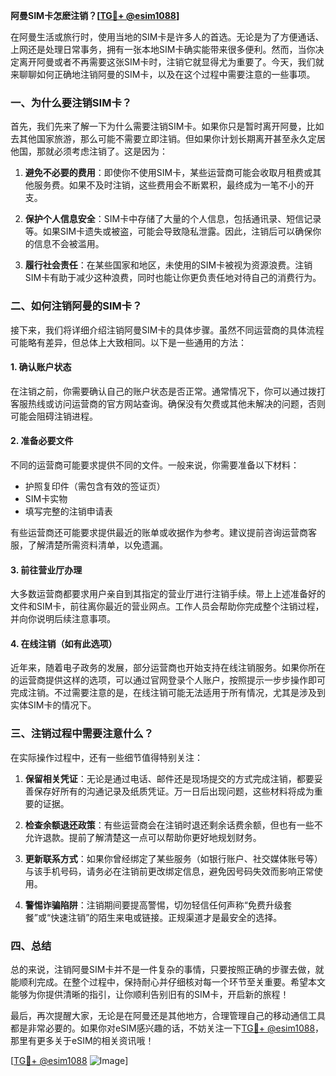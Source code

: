 **阿曼SIM卡怎麽注销？[[TG💪+ @esim1088](https://t.me/s/esim1088)]**

在阿曼生活或旅行时，使用当地的SIM卡是许多人的首选。无论是为了方便通话、上网还是处理日常事务，拥有一张本地SIM卡确实能带来很多便利。然而，当你决定离开阿曼或者不再需要这张SIM卡时，注销它就显得尤为重要了。今天，我们就来聊聊如何正确地注销阿曼的SIM卡，以及在这个过程中需要注意的一些事项。

### 一、为什么要注销SIM卡？

首先，我们先来了解一下为什么需要注销SIM卡。如果你只是暂时离开阿曼，比如去其他国家旅游，那么可能不需要立即注销。但如果你计划长期离开甚至永久定居他国，那就必须考虑注销了。这是因为：

1. **避免不必要的费用**：即使你不使用SIM卡，某些运营商可能会收取月租费或其他服务费。如果不及时注销，这些费用会不断累积，最终成为一笔不小的开支。
   
2. **保护个人信息安全**：SIM卡中存储了大量的个人信息，包括通讯录、短信记录等。如果SIM卡遗失或被盗，可能会导致隐私泄露。因此，注销后可以确保你的信息不会被滥用。

3. **履行社会责任**：在某些国家和地区，未使用的SIM卡被视为资源浪费。注销SIM卡有助于减少这种浪费，同时也能让你更负责任地对待自己的消费行为。

### 二、如何注销阿曼的SIM卡？

接下来，我们将详细介绍注销阿曼SIM卡的具体步骤。虽然不同运营商的具体流程可能略有差异，但总体上大致相同。以下是一些通用的方法：

#### 1. 确认账户状态

在注销之前，你需要确认自己的账户状态是否正常。通常情况下，你可以通过拨打客服热线或访问运营商的官方网站查询。确保没有欠费或其他未解决的问题，否则可能会阻碍注销进程。

#### 2. 准备必要文件

不同的运营商可能要求提供不同的文件。一般来说，你需要准备以下材料：

- 护照复印件（需包含有效的签证页）
- SIM卡实物
- 填写完整的注销申请表

有些运营商还可能要求提供最近的账单或收据作为参考。建议提前咨询运营商客服，了解清楚所需资料清单，以免遗漏。

#### 3. 前往营业厅办理

大多数运营商都要求用户亲自到其指定的营业厅进行注销手续。带上上述准备好的文件和SIM卡，前往离你最近的营业网点。工作人员会帮助你完成整个注销过程，并向你说明后续注意事项。

#### 4. 在线注销（如有此选项）

近年来，随着电子政务的发展，部分运营商也开始支持在线注销服务。如果你所在的运营商提供这样的选项，可以通过官网登录个人账户，按照提示一步步操作即可完成注销。不过需要注意的是，在线注销可能无法适用于所有情况，尤其是涉及到实体SIM卡的情况下。

### 三、注销过程中需要注意什么？

在实际操作过程中，还有一些细节值得特别关注：

1. **保留相关凭证**：无论是通过电话、邮件还是现场提交的方式完成注销，都要妥善保存好所有的沟通记录及纸质凭证。万一日后出现问题，这些材料将成为重要的证据。

2. **检查余额退还政策**：有些运营商会在注销时退还剩余话费余额，但也有一些不允许退款。提前了解清楚这一点可以帮助你更好地规划财务。

3. **更新联系方式**：如果你曾经绑定了某些服务（如银行账户、社交媒体账号等）与该手机号码，请务必在注销前更改绑定信息，避免因号码失效而影响正常使用。

4. **警惕诈骗陷阱**：注销期间要提高警惕，切勿轻信任何声称“免费升级套餐”或“快速注销”的陌生来电或链接。正规渠道才是最安全的选择。

### 四、总结

总的来说，注销阿曼SIM卡并不是一件复杂的事情，只要按照正确的步骤去做，就能顺利完成。在整个过程中，保持耐心并仔细核对每一个环节至关重要。希望本文能够为你提供清晰的指引，让你顺利告别旧有的SIM卡，开启新的旅程！

最后，再次提醒大家，无论是在阿曼还是其他地方，合理管理自己的移动通信工具都是非常必要的。如果你对eSIM感兴趣的话，不妨关注一下[TG💪+ @esim1088](https://t.me/s/esim1088)，那里有更多关于eSIM的相关资讯哦！

[[TG💪+ @esim1088](https://t.me/s/esim1088) ![Image](https://i.postimg.cc/4NQfJmqS/Snipaste-2025-05-13-00-14-12.png)]